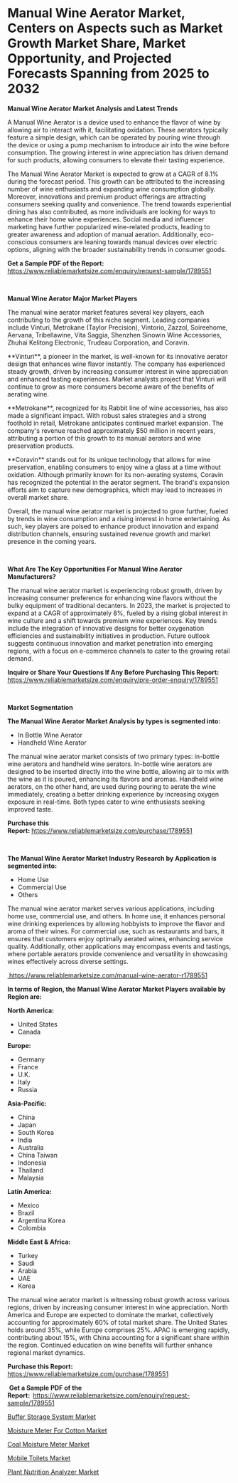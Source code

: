 <p><h1>Manual Wine Aerator Market, Centers on Aspects such as Market Growth Market Share, Market Opportunity, and Projected Forecasts Spanning from 2025 to 2032</h1></p><p><strong>Manual Wine Aerator Market Analysis and Latest Trends</strong></p>
<p><p>A Manual Wine Aerator is a device used to enhance the flavor of wine by allowing air to interact with it, facilitating oxidation. These aerators typically feature a simple design, which can be operated by pouring wine through the device or using a pump mechanism to introduce air into the wine before consumption. The growing interest in wine appreciation has driven demand for such products, allowing consumers to elevate their tasting experience.</p><p>The Manual Wine Aerator Market is expected to grow at a CAGR of 8.1% during the forecast period. This growth can be attributed to the increasing number of wine enthusiasts and expanding wine consumption globally. Moreover, innovations and premium product offerings are attracting consumers seeking quality and convenience. The trend towards experiential dining has also contributed, as more individuals are looking for ways to enhance their home wine experiences. Social media and influencer marketing have further popularized wine-related products, leading to greater awareness and adoption of manual aeration. Additionally, eco-conscious consumers are leaning towards manual devices over electric options, aligning with the broader sustainability trends in consumer goods.</p></p>
<p><strong>Get a Sample PDF of the Report:&nbsp;</strong> <a href="https://www.reliablemarketsize.com/enquiry/request-sample/1789551?utm_campaign=2955&utm_medium=2&utm_source=Github&utm_content=ia&utm_term=25032025&utm_id=manual-wine-aerator">https://www.reliablemarketsize.com/enquiry/request-sample/1789551</a></p>
<p>&nbsp;</p>
<p><strong>Manual Wine Aerator Major Market Players</strong></p>
<p><p>The manual wine aerator market features several key players, each contributing to the growth of this niche segment. Leading companies include Vinturi, Metrokane (Taylor Precision), Vintorio, Zazzol, Soireehome, Aervana, Tribellawine, Vita Saggia, Shenzhen Sinowin Wine Accessories, Zhuhai Kelitong Electronic, Trudeau Corporation, and Coravin.</p><p>**Vinturi**, a pioneer in the market, is well-known for its innovative aerator design that enhances wine flavor instantly. The company has experienced steady growth, driven by increasing consumer interest in wine appreciation and enhanced tasting experiences. Market analysts project that Vinturi will continue to grow as more consumers become aware of the benefits of aerating wine.</p><p>**Metrokane**, recognized for its Rabbit line of wine accessories, has also made a significant impact. With robust sales strategies and a strong foothold in retail, Metrokane anticipates continued market expansion. The company's revenue reached approximately $50 million in recent years, attributing a portion of this growth to its manual aerators and wine preservation products.</p><p>**Coravin** stands out for its unique technology that allows for wine preservation, enabling consumers to enjoy wine a glass at a time without oxidation. Although primarily known for its non-aerating systems, Coravin has recognized the potential in the aerator segment. The brand's expansion efforts aim to capture new demographics, which may lead to increases in overall market share.</p><p>Overall, the manual wine aerator market is projected to grow further, fueled by trends in wine consumption and a rising interest in home entertaining. As such, key players are poised to enhance product innovation and expand distribution channels, ensuring sustained revenue growth and market presence in the coming years.</p></p>
<p>&nbsp;</p>
<p><strong>What Are The Key Opportunities For Manual Wine Aerator Manufacturers?</strong></p>
<p><p>The manual wine aerator market is experiencing robust growth, driven by increasing consumer preference for enhancing wine flavors without the bulky equipment of traditional decanters. In 2023, the market is projected to expand at a CAGR of approximately 8%, fueled by a rising global interest in wine culture and a shift towards premium wine experiences. Key trends include the integration of innovative designs for better oxygenation efficiencies and sustainability initiatives in production. Future outlook suggests continuous innovation and market penetration into emerging regions, with a focus on e-commerce channels to cater to the growing retail demand.</p></p>
<p><strong>Inquire or Share Your Questions If Any Before Purchasing This Report:</strong> <a href="https://www.reliablemarketsize.com/enquiry/pre-order-enquiry/1789551?utm_campaign=2955&utm_medium=2&utm_source=Github&utm_content=ia&utm_term=25032025&utm_id=manual-wine-aerator">https://www.reliablemarketsize.com/enquiry/pre-order-enquiry/1789551</a></p>
<p>&nbsp;</p>
<p><strong>Market Segmentation</strong></p>
<p><strong>The Manual Wine Aerator Market Analysis by types is segmented into:</strong></p>
<p><ul><li>In Bottle Wine Aerator</li><li>Handheld Wine Aerator</li></ul></p>
<p><p>The manual wine aerator market consists of two primary types: in-bottle wine aerators and handheld wine aerators. In-bottle wine aerators are designed to be inserted directly into the wine bottle, allowing air to mix with the wine as it is poured, enhancing its flavors and aromas. Handheld wine aerators, on the other hand, are used during pouring to aerate the wine immediately, creating a better drinking experience by increasing oxygen exposure in real-time. Both types cater to wine enthusiasts seeking improved taste.</p></p>
<p><strong>Purchase this Report:&nbsp;</strong><a href="https://www.reliablemarketsize.com/purchase/1789551?utm_campaign=2955&utm_medium=2&utm_source=Github&utm_content=ia&utm_term=25032025&utm_id=manual-wine-aerator">https://www.reliablemarketsize.com/purchase/1789551</a></p>
<p>&nbsp;</p>
<p><strong>The Manual Wine Aerator Market Industry Research by Application is segmented into:</strong></p>
<p><ul><li>Home Use</li><li>Commercial Use</li><li>Others</li></ul></p>
<p><p>The manual wine aerator market serves various applications, including home use, commercial use, and others. In home use, it enhances personal wine drinking experiences by allowing hobbyists to improve the flavor and aroma of their wines. For commercial use, such as restaurants and bars, it ensures that customers enjoy optimally aerated wines, enhancing service quality. Additionally, other applications may encompass events and tastings, where portable aerators provide convenience and versatility in showcasing wines effectively across diverse settings.</p></p>
<p><a href="https://www.reliablemarketsize.com/manual-wine-aerator-r1789551?utm_campaign=2955&utm_medium=2&utm_source=Github&utm_content=ia&utm_term=25032025&utm_id=manual-wine-aerator">&nbsp;https://www.reliablemarketsize.com/manual-wine-aerator-r1789551</a></p>
<p><strong>In terms of Region, the Manual Wine Aerator Market Players available by Region are:</strong></p>
<p>
    <p> <strong> North America: </strong>
        <ul>
            <li>United States</li>
            <li>Canada</li>
        </ul>
        </p> 
    <p> <strong> Europe: </strong>
        <ul>
            <li>Germany</li>
            <li>France</li>
            <li>U.K.</li>
            <li>Italy</li>
            <li>Russia</li>
        </ul>
        </p> 
    <p> <strong> Asia-Pacific: </strong>
        <ul>
            <li>China</li>
            <li>Japan</li>
            <li>South Korea</li>
            <li>India</li>
            <li>Australia</li>
            <li>China Taiwan</li>
            <li>Indonesia</li>
            <li>Thailand</li>
            <li>Malaysia</li>
        </ul>
        </p> 
    <p> <strong> Latin America: </strong>
        <ul>
            <li>Mexico</li>
            <li>Brazil</li>
            <li>Argentina Korea</li>
            <li>Colombia</li>
        </ul>
        </p> 
    <p> <strong> Middle East & Africa: </strong>
        <ul>
            <li>Turkey</li>
            <li>Saudi</li>
            <li>Arabia</li>
            <li>UAE</li>
            <li>Korea</li>
        </ul>
    </p>
    </p>
<p><p>The manual wine aerator market is witnessing robust growth across various regions, driven by increasing consumer interest in wine appreciation. North America and Europe are expected to dominate the market, collectively accounting for approximately 60% of total market share. The United States holds around 35%, while Europe comprises 25%. APAC is emerging rapidly, contributing about 15%, with China accounting for a significant share within the region. Continued education on wine benefits will further enhance regional market dynamics.</p></p>
<p><strong>Purchase this Report: </strong><a href="https://www.reliablemarketsize.com/purchase/1789551?utm_campaign=2955&utm_medium=2&utm_source=Github&utm_content=ia&utm_term=25032025&utm_id=manual-wine-aerator">https://www.reliablemarketsize.com/purchase/1789551</a></p>
<p>&nbsp;<strong>Get a Sample PDF of the Report:&nbsp;&nbsp;</strong><a href="https://www.reliablemarketsize.com/enquiry/request-sample/1789551?utm_campaign=2955&utm_medium=2&utm_source=Github&utm_content=ia&utm_term=25032025&utm_id=manual-wine-aerator">https://www.reliablemarketsize.com/enquiry/request-sample/1789551</a></p>
<p><strong></strong></p>
<p><p><a href="https://www.linkedin.com/pulse/foreign-market-opportunities-dynamics-analysis-buffer-storage-uga5f?utm_campaign=2955&utm_medium=2&utm_source=Github&utm_content=ia&utm_term=25032025&utm_id=manual-wine-aerator">Buffer Storage System Market</a></p><p><a href="https://www.linkedin.com/pulse/projected-cagr-48-moisture-meter-cotton-market-analysis-iqbwc?utm_campaign=2955&utm_medium=2&utm_source=Github&utm_content=ia&utm_term=25032025&utm_id=manual-wine-aerator">Moisture Meter For Cotton Market</a></p><p><a href="https://www.linkedin.com/pulse/coal-moisture-meter-market-growth-projections-2025-2032-i2dhc?utm_campaign=2955&utm_medium=2&utm_source=Github&utm_content=ia&utm_term=25032025&utm_id=manual-wine-aerator">Coal Moisture Meter Market</a></p><p><a href="https://www.linkedin.com/pulse/mobile-toilets-market-analysis-report-offers-forecast-trends-cfprc?utm_campaign=2955&utm_medium=2&utm_source=Github&utm_content=ia&utm_term=25032025&utm_id=manual-wine-aerator">Mobile Toilets Market</a></p><p><a href="https://www.linkedin.com/pulse/plant-nutrition-analyzer-mosaic-piecing-together-global-market-dt9yc?utm_campaign=2955&utm_medium=2&utm_source=Github&utm_content=ia&utm_term=25032025&utm_id=manual-wine-aerator">Plant Nutrition Analyzer Market</a></p></p>